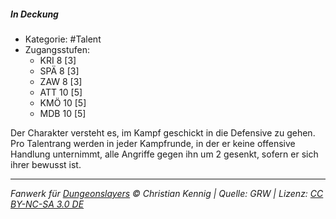 <!---
Dies ist ein Fanwerk für DUNGEONSLAYERS © von Christian Kennig

Quellen:      [Dungeonslayers Grundregelwerk](https://dungeonslayers.net/download/Dungeonslayers4.pdf)
              [Talentbeschreibungen](https://www.f-space.de/ds4/tools-talentcards.html)
License:      [CC-BY-NC-SA 4.0](https://creativecommons.org/licenses/by-nc-sa/4.0/deed.de)
Richtlinien:  [Fanwerkrichtlinien](https://www.dungeonslayers.net/fanwerk-richtlinien/)
Autor:        Zauberlehrling
-->

##### In Deckung

- Kategorie: #Talent
- Zugangsstufen:
  - KRI 8 [3]
  - SPÄ 8 [3]
  - ZAW 8 [3]
  - ATT 10 [5]
  - KMÖ 10 [5]
  - MDB 10 [5]

Der Charakter versteht es, im Kampf geschickt in die Defensive zu gehen. Pro Talentrang werden in jeder Kampfrunde, in der er keine offensive Handlung unternimmt, alle Angriffe gegen ihn um 2 gesenkt, sofern er sich ihrer bewusst ist.

---

_Fanwerk für [Dungeonslayers](https://www.dungeonslayers.net/) © Christian Kennig | Quelle: GRW | Lizenz: [CC BY-NC-SA 3.0 DE](https://creativecommons.org/licenses/by-nc-sa/3.0/de/)_
